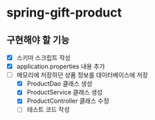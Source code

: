 # spring-gift-product

## 구현해야 할 기능
- [x] 스키마 스크립트 작성
- [x] application.properties 내용 추가
- [ ] 메모리에 저장하던 상품 정보를 데이터베이스에 저장
  - [x] ProductDao 클래스 생성
  - [x] ProductService 클래스 생성
  - [x] ProductController 클래스 수정
  - [ ] 테스트 코드 작성
